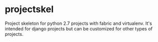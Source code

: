 projectskel
===========

Project skeleton for python 2.7 projects with fabric and virtualenv. It's intended for django projects but can be customized for other types of projects.